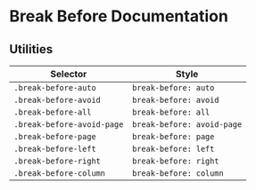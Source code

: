 # Break Before Documentation

## Utilities

| Selector                   | Style                      |
| -------------------------- | -------------------------- |
| `.break-before-auto`       | `break-before: auto`       |
| `.break-before-avoid`      | `break-before: avoid`      |
| `.break-before-all`        | `break-before: all`        |
| `.break-before-avoid-page` | `break-before: avoid-page` |
| `.break-before-page`       | `break-before: page`       |
| `.break-before-left`       | `break-before: left`       |
| `.break-before-right`      | `break-before: right`      |
| `.break-before-column`     | `break-before: column`     |
